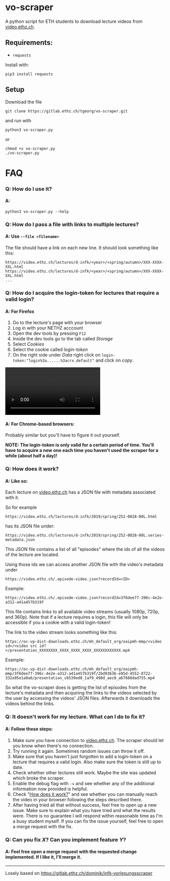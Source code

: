 # vo-scraper

A python script for ETH students to download lecture videos from [video.ethz.ch](https://video.ethz.ch/).

## Requirements:
 * `requests`

Install with:

    pip3 install requests

## Setup
Download the file

    git clone https://gitlab.ethz.ch/tgeorg/vo-scraper.git

and run with

    python3 vo-scraper.py

or

    chmod +x vo-scraper.py
    ./vo-scraper.py



# FAQ

### Q: How do I use it?

#### A:

    python3 vo-scraper.py --help


### Q: How do I pass a file with links to multiple lectures?

#### A: Use `--file <filename>` 

The file should have a link on each new line. It should look something like this:

    https://video.ethz.ch/lectures/d-infk/<year>/<spring/autumn>/XXX-XXXX-XXL.html
    https://video.ethz.ch/lectures/d-infk/<year>/<spring/autumn>/XXX-XXXX-XXL.html
    ...


### Q: How do I acquire the login-token for lectures that require a valid login?

#### A: For Firefox

1. Go to the lecture's page with your browser
2. Log in with your NETHZ acccount
3. Open the dev tools by pressing `F12`
4. Inside the dev tools go to the tab called *Storage*
5. Select *Cookies*
6. Select the cookie called *login-token*
7. On the right side under *Data* right click on `login-token:"login%3a......%3acrx.default"` and click on *copy*.

![video showing how to get the login-token from firefox](how_to_get_token.mp4)

#### A: For Chrome-based browsers:
Probably similar but you'll have to figure it out yourself.

**NOTE: The login-token is only valid for a certain period of time. You'll have to acquire a new one each time you haven't used the scraper for a while (about half a day)!**

### <a name="how_it_works"></a> Q: How does it work?

#### A: Like so:

Each lecture on [video.ethz.ch](https://video.ethz.ch/) has a JSON file with metadata associated with it.

So for example

    https://video.ethz.ch/lectures/d-infk/2019/spring/252-0028-00L.html

has its JSON file under:

    https://video.ethz.ch/lectures/d-infk/2019/spring/252-0028-00L.series-metadata.json

This JSON file contains a list of all "episodes" where the ids of all the videos of the lecture are located.

Using those ids we can access another JSON file with the video's metadata under

    https://video.ethz.ch/.episode-video.json?recordId=<ID>

Example:

    https://video.ethz.ch/.episode-video.json?recordId=3f6dee77-396c-4e2e-a312-a41a457b319f

This file contains links to all available video streams (usually 1080p, 720p, and 360p). Note that if a lecture requires a login, this file will only be accessible if you a cookie with a valid login-token!

The link to the video stream looks something like this:

    https://oc-vp-dist-downloads.ethz.ch/mh_default_org/oaipmh-mmp/<video id>/<video src id?>/presentation_XXXXXXXX_XXXX_XXXX_XXXX_XXXXXXXXXXXX.mp4

Example:

    https://oc-vp-dist-downloads.ethz.ch/mh_default_org/oaipmh-mmp/3f6dee77-396c-4e2e-a312-a41a457b319f/2bd93636-e95d-4552-8722-332a95e1a0a6/presentation_c6539ed0_1af9_490d_aec0_a67688dad755.mp4

So what the vo-scraper does is getting the list of episodes from the lecture's metadata and then acquiring the links to the videos selected by the user by accessing the videos' JSON files. Afterwards it downloads the videos behind the links.


### Q: It doesn't work for my lecture. What can I do to fix it?

#### A: Follow these steps:
1. Make sure you have connection to [video.ethz.ch](https://video.ethz.ch/). The scraper should let you know when there's no connection.
2. Try running it again. Sometimes random issues can throw it off.
3. Make sure that you haven't just forgotten to add a login-token on a lecture that requires a valid login. Also make sure the token is still up to date.
4. Check whether other lectures still work. Maybe the site was updated which broke the scraper.
5. Enable the debug flag with `-v` and see whether any of the additional information now provided is helpful.
6. Check "[How does it work?](#how_it_works)" and see whether you can manually reach the video in your browser following the steps described there.
7. After having tried all that without success, feel free to open up a new issue. Make sure to explain what you have tried and what the results were. There is no guarantee I will respond within reasonable time as I'm a busy student myself. If you can fix the issue yourself, feel free to open a merge request with the fix.


### Q: Can you fix *X*? Can you implement feature *Y*?

#### A: Feel free open a merge request with the requested change implemented. If I like it, I'll merge it.

***

Losely based on https://gitlab.ethz.ch/dominik/infk-vorlesungsscraper

